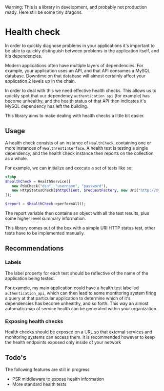 Warning: This is a library in development, and probably not production ready. Here still be some tiny dragons.

# Health check
In order to quickly diagnose problems in your applications it's important to be able to quickly distinguish between problems in the application itself, and it's dependencies.

Modern applications often have multiple layers of dependencies. For example, your application uses an API, and that API consumes a MySQL database. Downtime on that database will almost certainly affect your application 2 levels up in the chain.

In order to deal with this we need effective health checks. This allows us to quickly spot that our dependency `authentication_api` (for example) has become unhealthy, and the health status of that API then indicates it's MySQL dependency has left the building.

This library aims to make dealing with health checks a little bit easier.

## Usage
A health check consists of an instance of `HealthCheck`, containing one or more instances of `HealthTestInterface`. A health test is testing a single dependency, and the health check instance then reports on the collection as a whole.

For example, we can initialize and execute a set of tests like so:

```php
<?php
$healthCheck = HealthService([
   new PdoCheck("dsn", "username", "password"),
   new HttpStatusCheck($httpClient, $requestFactory, new Uri("http://my-endpoint"), [200])
]);

$report = $healthCheck->performAll();
```

The report variable then contains an object with all the test results, plus some higher level summary information.

This library comes out of the box with a simple URI HTTP status test, other tests have to be implemented manually.

## Recommendations

### Labels
The label property for each test should be reflective of the name of the application being tested.

For example, my main application could have a health test labelled `authentication_api`, which can then lead to some montitoring system firing a query at that particular application to determine which of it's dependencies has become unhealthy, and so forth.
This way an almost automatic map of service health can be generated within your organization.

### Exposing health checks
Health checks should be exposed on a URL so that external services and monitoring systems can access them. It is recommended however to keep the health endpoints exposed only inside of your network

## Todo's
The following features are still in progress 

 - PSR middleware to expose health information
 - More standard health tests
